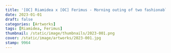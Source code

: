 ```yaml
---
title: '[OC] Riamidea x [OC] Ferimus - Morning outing of two fashionable outlaws'
date: 2023-01-01
draft: false
categories: [Artworks]
tags: [Riamidea, Ferimus]
thumbnail: /static/image/thumbnails/2023-001.png
cover: /static/image/artworks/2023-001.jpg
stamp: 9964
---
```


